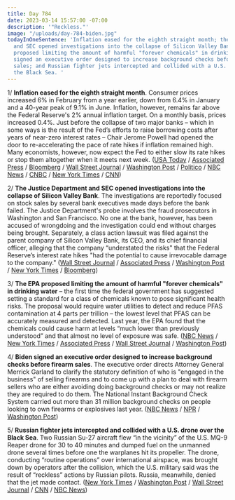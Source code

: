 ```yaml
---
title: Day 784
date: 2023-03-14 15:57:00 -07:00
description: '"Reckless."'
image: "/uploads/day-784-biden.jpg"
todayInOneSentence: 'Inflation eased for the eighth straight month; the Justice Department
  and SEC opened investigations into the collapse of Silicon Valley Bank; the EPA
  proposed limiting the amount of harmful "forever chemicals" in drinking water; Biden
  signed an executive order designed to increase background checks before firearm
  sales; and Russian fighter jets intercepted and collided with a U.S. drone over
  the Black Sea. '
---
```


1/ **Inflation eased for the eighth straight month**. Consumer prices increased 6% in February from a year earlier, down from 6.4% in January and a 40-year peak of 9.1% in June. Inflation, however, remains far above the Federal Reserve's 2% annual inflation target. On a monthly basis, prices increased 0.4%. Just before the collapse of two major banks – which in some ways is the result of the Fed’s efforts to raise borrowing costs after years of near-zero interest rates – Chair Jerome Powell had opened the door to re-accelerating the pace of rate hikes if inflation remained high. Many economists, however, now expect the Fed to either slow its rate hikes or stop them altogether when it meets next week. ([USA Today](https://www.usatoday.com/story/money/economy/2023/03/14/cpi-inflation-data-today-live-updates/11443449002/) / [Associated Press](https://apnews.com/article/inflation-federal-reserve-interest-rates-banks-economy-40c98d52a8bc71e21a228ed5c1cbde86) / [Bloomberg](https://www.bloomberg.com/news/articles/2023-03-14/fed-rate-pause-is-a-tough-call-after-inflation-reaccelerates?srnd=premium&sref=MIBMEEoj) / [Wall Street Journal](https://www.wsj.com/articles/inflation-report-arrives-as-fed-confronts-bank-failures-5f0e10ae) / [Washington Post](https://www.washingtonpost.com/business/2023/03/14/cpi-inflation-february-fed/) / [Politico](https://www.politico.com/news/2023/03/14/u-s-inflation-eases-but-stays-high-putting-fed-in-tough-spot-00086939) / [NBC News](https://www.nbcnews.com/business/business-news/svb-collapse-cpi-report-us-economy-rcna74747) / [CNBC](https://www.cnbc.com/2023/03/14/cpi-inflation-february-2023-.html) / [New York Times](https://www.nytimes.com/live/2023/03/14/business/svb-banks-inflation-economy-news) / [CNN](https://www.cnn.com/2023/03/14/economy/cpi-inflation-february))

2/ **The Justice Department and SEC opened investigations into the collapse of Silicon Valley Bank**. The investigations are reportedly focused on stock sales by several bank executives made days before the bank failed. The Justice Department's probe involves the fraud prosecutors in Washington and San Francisco. No one at the bank, however, has been accused of wrongdoing and the investigation could end without charges being brought. Separately, a class action lawsuit was filed against the parent company of Silicon Valley Bank, its CEO, and its chief financial officer, alleging that the company “understated the risks" that the Federal Reserve’s interest rate hikes "had the potential to cause irrevocable damage to the company." ([Wall Street Journal](https://www.wsj.com/articles/justice-department-sec-investigating-silicon-valley-banks-collapse-c192c2b2?mod=djemalertNEWS) / [Associated Press](https://apnews.com/article/silicon-valley-bank-deposits-biden-lawsuit-ad49766cc69681f7c020b627b33b459b) / [Washington Post](https://www.washingtonpost.com/business/2023/03/14/justice-dept-investigating-silicon-valley-bank-collapse/) / [New York Times](https://www.nytimes.com/2023/03/14/business/silicon-valley-bank-investigation.html) / [Bloomberg](https://www.bloomberg.com/news/articles/2023-03-14/silicon-valley-bank-failure-executive-trades-probed-by-doj-sec?srnd=premium&sref=MIBMEEoj))

3/ **The EPA proposed limiting the amount of harmful "forever chemicals" in drinking water** – the first time the federal government has suggested setting a standard for a class of chemicals known to pose significant health risks. The proposal would require water utilities to detect and reduce PFAS contamination at 4 parts per trillion – the lowest level that PFAS can be accurately measured and detected. Last year, the EPA found that the chemicals could cause harm at levels “much lower than previously understood” and that almost no level of exposure was safe. ([NBC News](https://www.nbcnews.com/politics/politics-news/epa-proposes-rule-targeting-forever-chemicals-drinking-water-rcna74789) / [New York Times](https://www.nytimes.com/2023/03/14/climate/epa-water-pfas-chemicals.html) / [Associated Press](https://apnews.com/article/epa-pfas-forever-chemicals-water-contamination-regulations-560d0ce3321e7fa8ed052f792c24f16f) / [Wall Street Journal](https://www.wsj.com/articles/epa-proposes-regulations-for-forever-chemicals-in-drinking-water-b6963dfd?mod=djemalertNEWS) / [Washington Post](https://www.washingtonpost.com/climate-environment/2023/03/14/epa-drinking-water-regulations-pfas/))

4/ **Biden signed an executive order designed to increase background checks before firearm sales**. The executive order directs Attorney General Merrick Garland to clarify the statutory definition of who is "engaged in the business" of selling firearms and to come up with a plan to deal with firearm sellers who are either avoiding doing background checks or may not realize they are required to do them. The National Instant Background Check System carried out more than 31 million background checks on people looking to own firearms or explosives last year. ([NBC News](https://www.nbcnews.com/politics/white-house/biden-sign-executive-order-gun-background-checks-rcna74776) / [NPR](https://www.npr.org/2023/03/14/1163319085/biden-guns-background-checks) / [Washington Post](https://www.washingtonpost.com/politics/2023/03/14/biden-sign-new-executive-order-aimed-gun-violence/))

5/ **Russian fighter jets intercepted and collided with a U.S. drone over the Black Sea**. Two Russian Su-27 aircraft flew “in the vicinity” of the U.S. MQ-9 Reaper drone for 30 to 40 minutes and dumped fuel on the unmanned drone several times before one the warplanes hit its propeller. The drone, conducting “routine operations” over international airspace, was brought down by operators after the collision, which the U.S. military said was the result of “reckless” actions by Russian pilots. Russia, meanwhile, denied that the jet made contact. ([New York Times](https://www.nytimes.com/live/2023/03/14/world/russia-ukraine-news#the-us-european-command-says-the-drone-was-downed-after-a-russian-aircraft-struck-its-propeller) / [Washington Post](https://www.washingtonpost.com/national-security/2023/03/14/russia-forces-down-us-reaper-drone-black-sea/) / [Wall Street Journal](https://www.wsj.com/articles/russian-jet-collides-with-u-s-drone-over-black-sea-7ae82d2f?mod=hp_lead_pos1) / [CNN](https://www.cnn.com/2023/03/14/politics/us-drone-russian-jet-black-sea) / [NBC News](https://www.nbcnews.com/politics/national-security/russian-jet-harasses-collides-us-reaper-drone-black-sea-rcna74910))